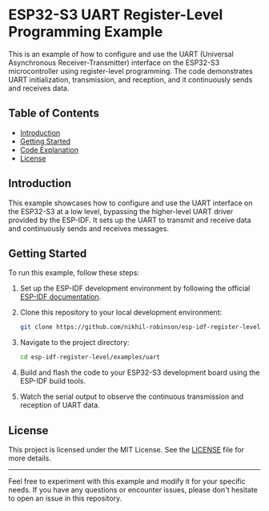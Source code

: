 # ESP32-S3 UART Register-Level Programming Example

This is an example of how to configure and use the UART (Universal Asynchronous Receiver-Transmitter) interface on the ESP32-S3 microcontroller using register-level programming. The code demonstrates UART initialization, transmission, and reception, and it continuously sends and receives data.

## Table of Contents

- [Introduction](#introduction)
- [Getting Started](#getting-started)
- [Code Explanation](#code-explanation)
- [License](#license)

## Introduction

This example showcases how to configure and use the UART interface on the ESP32-S3 at a low level, bypassing the higher-level UART driver provided by the ESP-IDF. It sets up the UART to transmit and receive data and continuously sends and receives messages.

## Getting Started

To run this example, follow these steps:

1. Set up the ESP-IDF development environment by following the official [ESP-IDF documentation](https://docs.espressif.com/projects/esp-idf/en/latest/).

2. Clone this repository to your local development environment:

   ```bash
   git clone https://github.com/nikhil-robinson/esp-idf-register-level.git
   ```

3. Navigate to the project directory:

   ```bash
   cd esp-idf-register-level/examples/uart
   ```

4. Build and flash the code to your ESP32-S3 development board using the ESP-IDF build tools.

5. Watch the serial output to observe the continuous transmission and reception of UART data.


## License

This project is licensed under the MIT License. See the [LICENSE](LICENSE) file for more details.

---

Feel free to experiment with this example and modify it for your specific needs. If you have any questions or encounter issues, please don't hesitate to open an issue in this repository.